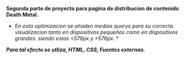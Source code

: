 **Segunda parte de proyecto para pagina de distribucion de contenido Death Metal.**

* *En esta optimizacion se añaden medias querys para su correcta visualizacion tanto en dispositivos pequeños como en dispositivos grandes. siendo estos <576px y >576px.* *

***Para tal efecto se utliza, HTML, CSS, Fuentes externas.***
